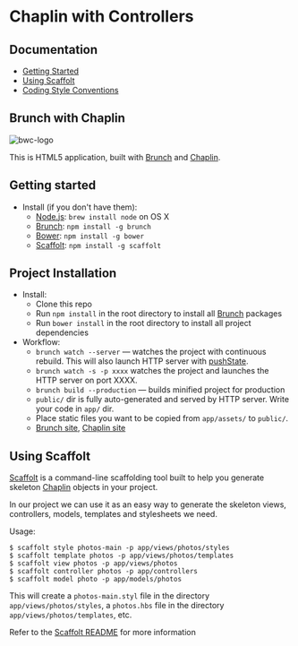 # Chaplin with Controllers

## Documentation
* [Getting Started](#getting-started)
* [Using Scaffolt](#using-scaffolt)
* [Coding Style Conventions](#coding-style-conventions)

## Brunch with Chaplin
![bwc-logo](http://brunch.io/images/svg/brunch.svg)

This is HTML5 application, built with
[Brunch](http://brunch.io) and [Chaplin](http://chaplinjs.org).

## Getting started
* Install (if you don't have them):
    * [Node.js](http://nodejs.org): `brew install node` on OS X
    * [Brunch](http://brunch.io): `npm install -g brunch`
    * [Bower](http://bower.io): `npm install -g bower`
    * [Scaffolt](https://github.com/paulmillr/scaffolt): `npm install -g scaffolt`

## Project Installation
* Install:
    * Clone this repo
    * Run `npm install` in the root directory to install all [Brunch](http://brunch.io) packages
    * Run `bower install` in the root directory to install all project dependencies
* Workflow:
    * `brunch watch --server` — watches the project with continuous rebuild. This will also launch HTTP server with [pushState](https://developer.mozilla.org/en-US/docs/Web/Guide/API/DOM/Manipulating_the_browser_history).
    * `brunch watch -s -p xxxx` watches the project and launches the HTTP server on port XXXX.
    * `brunch build --production` — builds minified project for production
    * `public/` dir is fully auto-generated and served by HTTP server.  Write your code in `app/` dir.
    * Place static files you want to be copied from `app/assets/` to `public/`.
    * [Brunch site](http://brunch.io), [Chaplin site](http://chaplinjs.org)

## Using Scaffolt
[Scaffolt](https://github.com/paulmillr/scaffolt) is a command-line scaffolding tool built to help you generate skeleton [Chaplin](http://chaplinjs.org) objects in your project.

In our project we can use it as an easy way to generate the skeleton views, controllers, models, templates and stylesheets we need.

Usage:
```shell
$ scaffolt style photos-main -p app/views/photos/styles
$ scaffolt template photos -p app/views/photos/templates
$ scaffolt view photos -p app/views/photos
$ scaffolt controller photos -p app/controllers
$ scaffolt model photo -p app/models/photos
```

This will create a `photos-main.styl` file in the directory `app/views/photos/styles`, a `photos.hbs` file in the directory `app/views/photos/templates`, etc.

Refer to the [Scaffolt README](https://github.com/paulmillr/scaffolt/blob/master/README.md) for more information